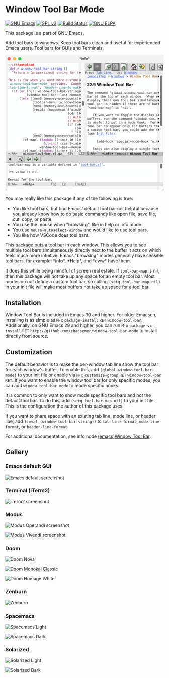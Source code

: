 # Window Tool Bar Mode
[![GNU Emacs](https://img.shields.io/badge/Part_of-GNU_Emacs-7F5AB6.svg?&logo=gnu-emacs&logoColor=white)](https://www.gnu.org/software/emacs)
[![GPL v3](https://img.shields.io/badge/license-GPL_v3-green.svg)](http://www.gnu.org/licenses/gpl-3.0.txt)
[![Build Status](https://github.com/chaosemer/window-tool-bar/actions/workflows/test.yml/badge.svg?branch=main)](https://github.com/chaosemer/window-tool-bar/actions)
[![GNU ELPA](https://elpa.gnu.org/packages/window-tool-bar.svg)](https://elpa.gnu.org/packages/window-tool-bar)


This package is a part of GNU Emacs.

Add tool bars to windows.  Keep tool bars clean and useful for
experienced Emacs users.  Tool bars for GUIs and Terminals.

![Screenshot of the window tool bar](images/screenshot.png)

You may really like this package if any of the following is true:

* You like tool bars, but find Emacs' default tool bar not helpful
  because you already know how to do basic commands like open file,
  save file, cut, copy, or paste.
* You use the mouse when "browsing", like in help or info mode.
* You use `mouse-autoselect-window` and would like to use tool bars.
* You like how VSCode does tool bars.

This package puts a tool bar in each window.  This allows you to see
multiple tool bars simultaneously directly next to the buffer it acts
on which feels much more intuitive.  Emacs "browsing" modes generally
have sensible tool bars, for example: \*info\*, \*Help\*, and \*eww\*
have them.

It does this while being mindful of screen real estate.  If
`tool-bar-map` is nil, then this package will not take up any space
for an empty tool bar.  Most modes do not define a custom tool bar, so
calling `(setq tool-bar-map nil)` in your init file will make most
buffers not take up space for a tool bar.

## Installation

Window Tool Bar is included in Emacs 30 and higher. For older Emacsen,
installing is as simple as `M-x` `package-install` `RET`
`window-tool-bar`.  Additionally, on GNU Emacs 29 and higher, you can
run `M-x` `package-vc-install` `RET`
`http://github.com/chaosemer/window-tool-bar-mode` to install directly
from source.

## Customization

The default behavior is to make the per-window tab line show the tool
bar for each window's buffer.  To enable this, add
`(global-window-tool-bar-mode)` to your init file or enable via `M-x`
`customize-group` `RET` `window-tool-bar` `RET`.  If you want to
enable the window tool bar for only specific modes, you can add
`window-tool-bar-mode` to mode specific hooks.

It is common to only want to show mode specific tool bars and not the
default tool bar.  To do this, add `(setq tool-bar-map nil)` to your
init file.  This is the configuration the author of this package uses.

If you want to share space with an existing tab line, mode line, or
header line, add `(:eval (window-tool-bar-string))` to
`tab-line-format`, `mode-line-format`, or `header-line-format`.

For additional documentation, see info node [(emacs)Window Tool
Bar](https://www.gnu.org/software/emacs/manual/html_node/emacs/Window-Tool-Bar.html).

## Gallery

### Emacs default GUI
![Emacs default screenshot](images/emacs_default.png)

### Terminal (iTerm2)
![iTerm2 screenshot](images/iterm2.png)

### Modus
![Modus Operandi screenshot](images/modus_operandi.png)

![Modus Vivendi screenshot](images/modus_vivendi.png)

### Doom
![Doom Nova](images/doom_nova.png)

![Doom Monokai Classic](images/doom_monokai.png)

![Doom Homage White](image/doom_homage.png)

### Zenburn
![Zenburn](images/zenburn.png)

### Spacemacs
![Spacemacs Light](image/spacemacs_light.png)

![Spacemacs Dark](image/spacemacs_dark.png)

### Solarized
![Solarized Light](image/solarized_light.png)

![Solarized Dark](image/solarized_dark.png)
